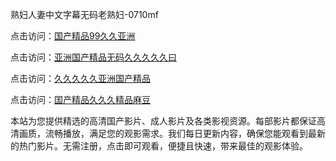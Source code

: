 熟妇人妻中文字幕无码老熟妇-0710mf

点击访问：<a href="https://heiliaozj3tjd.pages.dev">国产精品99久久亚洲</a>

点击访问：<a href="https://heiliaoe8ajia.pages.dev">亚洲国产精品无码久久久久久曰</a>

点击访问：<a href="https://heiliaoxqkkct.pages.dev">久久久久久亚洲国产精品</a>

点击访问：<a href="https://heiliaoxwd5i8.pages.dev">国产精品久久久精品麻豆</a>

本站为您提供精选的高清国产影片、成人影片及各类影视资源。每部影片都保证高清画质，流畅播放，满足您的观影需求。我们每日更新内容，确保您能观看到最新的热门影片。无需注册，点击即可观看，便捷且快速，带来最佳的观影体验。

<span style="display:none;">[Canonical link](https://github.com/fd20250710/fd8)</span>
